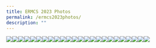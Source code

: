 ```yaml
---
title: ERMCS 2023 Photos
permalink: /ermcs2023photos/
description: ""
---
```

![](/images/ERMCS%202023/img_0040.jpg)![](/images/ERMCS%202023/img_0054.jpg)![](/images/ERMCS%202023/img_0058.jpg)![](/images/ERMCS%202023/img_0059.jpg)![](/images/ERMCS%202023/img_0076.jpg)![](/images/ERMCS%202023/img_0086.jpg)![](/images/ERMCS%202023/img_0091.jpg)![](/images/ERMCS%202023/img_0099.jpg)![](/images/ERMCS%202023/img_0105.jpg)![](/images/ERMCS%202023/img_0108.jpg)![](/images/ERMCS%202023/img_0128.jpg)![](/images/ERMCS%202023/img_0163.jpg)![](/images/ERMCS%202023/img_0175.jpg)![](/images/ERMCS%202023/img_0189.jpg)![](/images/ERMCS%202023/img_0190.jpg)![](/images/ERMCS%202023/img_0195.jpg)![](/images/ERMCS%202023/img_0212.jpg)![](/images/ERMCS%202023/img_0231.jpg)![](/images/ERMCS%202023/img_0277.jpg)![](/images/ERMCS%202023/img_0322.jpg)![](/images/ERMCS%202023/img_0362.jpg)![](/images/ERMCS%202023/img_0370.jpg)![](/images/ERMCS%202023/img_0383.jpg)![](/images/ERMCS%202023/img_0463.jpg)